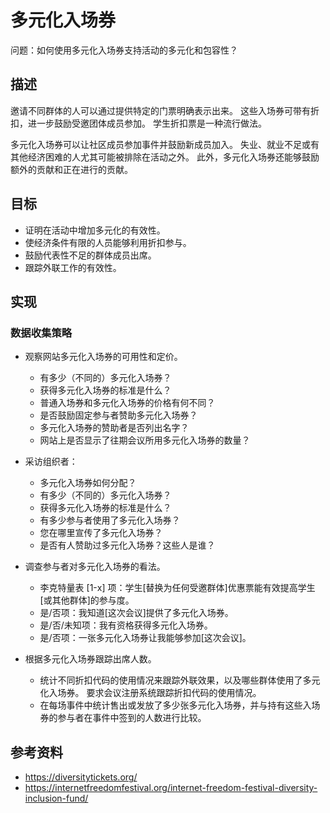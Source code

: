 # 多元化入场券

问题：如何使用多元化入场券支持活动的多元化和包容性？


## 描述

邀请不同群体的人可以通过提供特定的门票明确表示出来。 这些入场券可带有折扣，进一步鼓励受邀团体成员参加。 学生折扣票是一种流行做法。

多元化入场券可以让社区成员参加事件并鼓励新成员加入。 失业、就业不足或有其他经济困难的人尤其可能被排除在活动之外。 此外，多元化入场券还能够鼓励额外的贡献和正在进行的贡献。


## 目标

- 证明在活动中增加多元化的有效性。
- 使经济条件有限的人员能够利用折扣参与。
- 鼓励代表性不足的群体成员出席。
- 跟踪外联工作的有效性。

## 实现

### 数据收集策略

- 观察网站多元化入场券的可用性和定价。
  * 有多少（不同的）多元化入场券？
  * 获得多元化入场券的标准是什么？
  * 普通入场券和多元化入场券的价格有何不同？
  * 是否鼓励固定参与者赞助多元化入场券？
  * 多元化入场券的赞助者是否列出名字？
  * 网站上是否显示了往期会议所用多元化入场券的数量？

- 采访组织者：
  * 多元化入场券如何分配？
  * 有多少（不同的）多元化入场券？
  * 获得多元化入场券的标准是什么？
  * 有多少参与者使用了多元化入场券？
  * 您在哪里宣传了多元化入场券？
  * 是否有人赞助过多元化入场券？这些人是谁？

- 调查参与者对多元化入场券的看法。
  * 李克特量表 [1-x] 项：学生[替换为任何受邀群体]优惠票能有效提高学生[或其他群体]的参与度。
  * 是/否项：我知道[这次会议]提供了多元化入场券。
  * 是/否/未知项：我有资格获得多元化入场券。
  * 是/否项：一张多元化入场券让我能够参加[这次会议]。

- 根据多元化入场券跟踪出席人数。
  * 统计不同折扣代码的使用情况来跟踪外联效果，以及哪些群体使用了多元化入场券。 要求会议注册系统跟踪折扣代码的使用情况。
  * 在每场事件中统计售出或发放了多少张多元化入场券，并与持有这些入场券的参与者在事件中签到的人数进行比较。

## 参考资料

- https://diversitytickets.org/
- https://internetfreedomfestival.org/internet-freedom-festival-diversity-inclusion-fund/
